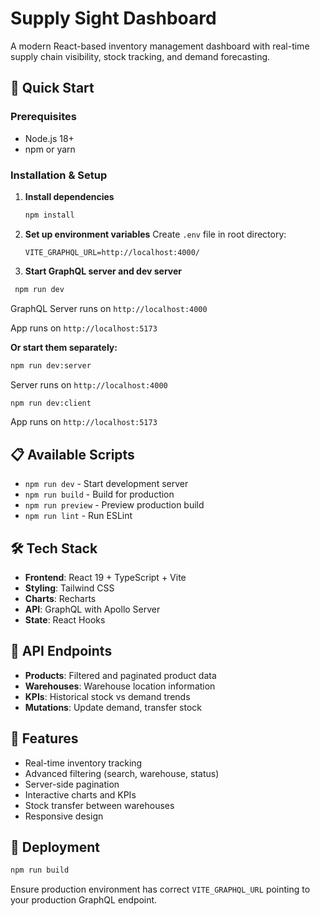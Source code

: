# Supply Sight Dashboard

A modern React-based inventory management dashboard with real-time supply chain visibility, stock tracking, and demand forecasting.

## 🚀 Quick Start

### Prerequisites
- Node.js 18+
- npm or yarn

### Installation & Setup

1. **Install dependencies**
   ```bash
   npm install
   ```

2. **Set up environment variables**
   Create `.env` file in root directory:
   ```env
   VITE_GRAPHQL_URL=http://localhost:4000/
   ```

3. **Start GraphQL server and dev server**
  ```bash
   npm run dev
   ```
   GraphQL Server runs on `http://localhost:4000`
   
   App runs on `http://localhost:5173`

  **Or start them separately:**

   ```bash
   npm run dev:server
   ```
   Server runs on `http://localhost:4000`

   ```bash
   npm run dev:client
   ```
   App runs on `http://localhost:5173`

## 📋 Available Scripts

- `npm run dev` - Start development server
- `npm run build` - Build for production
- `npm run preview` - Preview production build
- `npm run lint` - Run ESLint

## 🛠️ Tech Stack

- **Frontend**: React 19 + TypeScript + Vite
- **Styling**: Tailwind CSS
- **Charts**: Recharts
- **API**: GraphQL with Apollo Server
- **State**: React Hooks

## 🔌 API Endpoints

- **Products**: Filtered and paginated product data
- **Warehouses**: Warehouse location information
- **KPIs**: Historical stock vs demand trends
- **Mutations**: Update demand, transfer stock

## 🎯 Features

- Real-time inventory tracking
- Advanced filtering (search, warehouse, status)
- Server-side pagination
- Interactive charts and KPIs
- Stock transfer between warehouses
- Responsive design

## 🚀 Deployment

```bash
npm run build
```

Ensure production environment has correct `VITE_GRAPHQL_URL` pointing to your production GraphQL endpoint.
